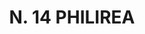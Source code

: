 ---
title: "N. 14 PHILIREA"
plant-name: "N. 14"
plant-number: "014"
plant-xml: "/assets/xml/plant014.xml"
plant-img1: "/assets/img/plant014_verso.jpg"
plant-img2: "/assets/img/plant014.jpg"
plant-title: "N. 14 PHILIREA"
plant-taxon-link: "http://www.worldfloraonline.org/taxon/wfo-4000029227"
plant-taxon-content: "[Phyllirea L.?]"
layout: single-xml
---